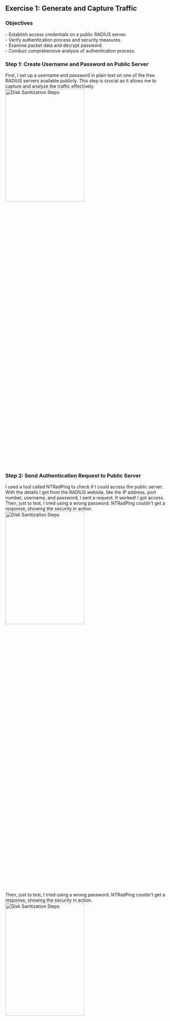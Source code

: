 <h2>Exercise 1: Generate and Capture Traffic</h2>

<h3>Objectives</h3>
- Establish access credentials on a public RADIUS server.
<br />
- Verify authentication process and security measures.
<br />
- Examine packet data and decrypt password.
<br />
- Conduct comprehensive analysis of authentication process.

<h3>Step 1: Create Username and Password on Public Server</h3>
First, I set up a username and password in plain text on one of the free RADIUS servers available publicly. This step is crucial as it allows me to capture and analyze the traffic effectively. 
<br />
<img src="https://github.com/Yagoobz/GenerateAndCaptureTraffic/assets/145611184/4ab263ae-caf6-4d3f-89ba-02dc8a59b0e9" height="30%" width="70%" alt="Disk Sanitization Steps"/>

<h3>Step 2: Send Authentication Request to Public Server</h3>
I used a tool called NTRadPing to check if I could access the public server. With the details I got from the RADIUS website, like the IP address, port number, username, and password, I sent a request. It worked! I got access. Then, just to test, I tried using a wrong password. NTRadPing couldn't get a response, showing the security in action.
<br />
<img src="https://github.com/Yagoobz/WindowsDefenderFirewall/assets/145611184/87b92962-7af3-437d-b223-ee207ec87040" height="30%" width="70%" alt="Disk Sanitization Steps"/>

Then, just to test, I tried using a wrong password. NTRadPing couldn't get a response, showing the security in action.
<br />
<img src="https://github.com/Yagoobz/WindowsDefenderFirewall/assets/145611184/60495eb8-4e0b-46a3-8137-21e19f44f658" height="30%" width="70%" alt="Disk Sanitization Steps"/>

<h3>Step 3: Investigate Packet and Decrypt Password </h3>
When dealing with RADIUS, it's important to note that it doesn't encrypt all traffic. Upon examining the initial request, we can observe the username I transmitted to the server. However, it's worth mentioning that the password remains concealed, ensuring a level of security.
<br />
<img src="https://github.com/Yagoobz/WindowsDefenderFirewall/assets/145611184/68e07d7a-dd9d-4e81-98d8-18f5eee70a59" height="30%" width="70%" alt="Disk Sanitization Steps"/>

To decrypt the password, I navigated to the Protocols tab within the Preferences section of Wireshark and selected RADIUS. Utilizing the shared "secret" password provided by the NTRadPing application, I entered it into the designated field. Boom! The decrypted password appeared in clear-text, allowing for further analysis.
<br />
<img src="https://github.com/Yagoobz/WindowsDefenderFirewall/assets/145611184/eacbe87d-6836-4069-ac87-8f6b27e8fa6c" height="30%" width="70%" alt="Disk Sanitization Steps"/>
<br />
<img src="https://github.com/Yagoobz/WindowsDefenderFirewall/assets/145611184/17f7c351-7279-4821-9384-bf7520bc856c" height="30%" width="70%" alt="Disk Sanitization Steps"/>

Alongside the false password, the decrypted credentials were revealed, facilitating a comprehensive analysis of the authentication process.
<br />
<img src="https://github.com/Yagoobz/WindowsDefenderFirewall/assets/145611184/a15f1a98-9b2b-47f8-935a-d57ef26be834" height="30%" width="70%" alt="Disk Sanitization Steps"/>

